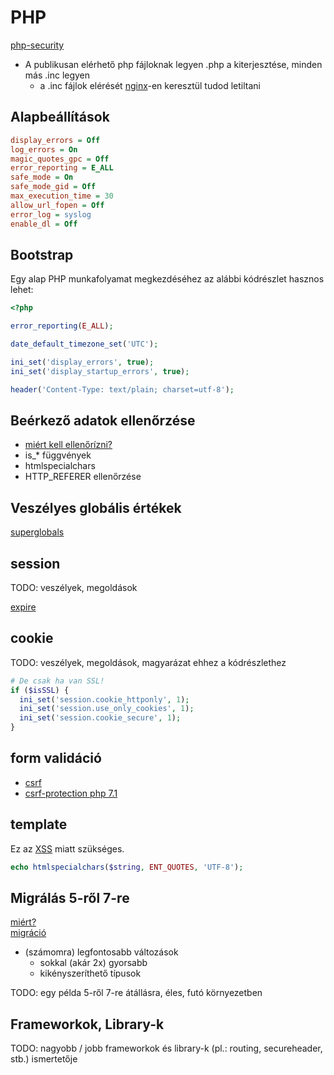 # PHP

[php-security](https://phpsecurity.readthedocs.io/en/latest/index.html)

- A publikusan elérhető php fájloknak legyen .php a kiterjesztése, minden más .inc legyen
  - a .inc fájlok elérését [nginx](/nginx.md)-en keresztül tudod letiltani

## Alapbeállítások

```ini
display_errors = Off
log_errors = On
magic_quotes_gpc = Off
error_reporting = E_ALL
safe_mode = On
safe_mode_gid = Off
max_execution_time = 30
allow_url_fopen = Off
error_log = syslog
enable_dl = Off
```

## Bootstrap

Egy alap PHP munkafolyamat megkezdéséhez az alábbi kódrészlet hasznos lehet:

```php
<?php

error_reporting(E_ALL);

date_default_timezone_set('UTC');

ini_set('display_errors', true);
ini_set('display_startup_errors', true);

header('Content-Type: text/plain; charset=utf-8');
```

## Beérkező adatok ellenőrzése

- [miért kell ellenőrízni?](/attacks.md)
- is_* függvények
- htmlspecialchars
- HTTP_REFERER ellenőrzése

## Veszélyes globális értékek

[superglobals](http://php.net/manual/en/language.variables.superglobals.php)

## session

TODO: veszélyek, megoldások

[expire](https://stackoverflow.com/questions/520237/how-do-i-expire-a-php-session-after-30-minutes)

## cookie

TODO: veszélyek, megoldások, magyarázat ehhez a kódrészlethez

```php
# De csak ha van SSL!
if ($isSSL) {
  ini_set('session.cookie_httponly', 1);
  ini_set('session.use_only_cookies', 1);
  ini_set('session.cookie_secure', 1);
}
```

## form validáció
  - [csrf](/attacks.md)
  - [csrf-protection php 7.1](https://wiki.php.net/rfc/automatic_csrf_protection)

## template

Ez az [XSS](/attacks.md) miatt szükséges.

```php
echo htmlspecialchars($string, ENT_QUOTES, 'UTF-8');
```

## Migrálás 5-ről 7-re

[miért?](https://belitsoft.com/php-development-services/php7-upgrading-from-php5-performance-security-reasons-and-case-studies)\
[migráció](http://php.net/manual/en/migration70.php)

* (számomra) legfontosabb változások
  * sokkal (akár 2x) gyorsabb
  * kikényszeríthető típusok

TODO: egy példa 5-ről 7-re átállásra, éles, futó környezetben

## Frameworkok, Library-k

TODO: nagyobb / jobb frameworkok és library-k (pl.: routing, secureheader, stb.) ismertetője
